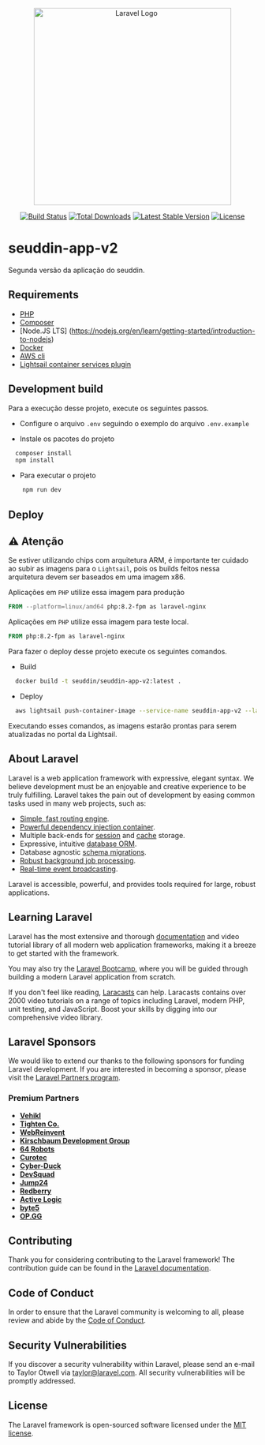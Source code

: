 <p align="center"><a href="https://laravel.com" target="_blank"><img src="https://raw.githubusercontent.com/laravel/art/master/logo-lockup/5%20SVG/2%20CMYK/1%20Full%20Color/laravel-logolockup-cmyk-red.svg" width="400" alt="Laravel Logo"></a></p>

<p align="center">
<a href="https://github.com/laravel/framework/actions"><img src="https://github.com/laravel/framework/workflows/tests/badge.svg" alt="Build Status"></a>
<a href="https://packagist.org/packages/laravel/framework"><img src="https://img.shields.io/packagist/dt/laravel/framework" alt="Total Downloads"></a>
<a href="https://packagist.org/packages/laravel/framework"><img src="https://img.shields.io/packagist/v/laravel/framework" alt="Latest Stable Version"></a>
<a href="https://packagist.org/packages/laravel/framework"><img src="https://img.shields.io/packagist/l/laravel/framework" alt="License"></a>
</p>

# seuddin-app-v2

Segunda versão da aplicação do seuddin.


## Requirements

 - [PHP](https://www.php.net)
 - [Composer](https://getcomposer.org/doc/01-basic-usage.md)
 - [Node.JS LTS] (https://nodejs.org/en/learn/getting-started/introduction-to-nodejs)
 - [Docker](https://www.docker.com/products/docker-desktop/)
 - [AWS cli](https://aws.amazon.com/pt/cli/)
 - [Lightsail container services plugin](https://docs.aws.amazon.com/lightsail/latest/userguide/amazon-lightsail-install-software.html)

## Development build

Para a execução desse projeto, execute os seguintes passos.

- Configure o arquivo `.env` seguindo o exemplo do arquivo `.env.example`

- Instale os pacotes do projeto
```bash
  composer install
  npm install
```

- Para executar o projeto
```bash
    npm run dev
```
## Deploy

## ⚠️ Atenção

Se estiver utilizando chips com arquitetura ARM, é importante ter cuidado ao subir as imagens para o `Lightsail`, pois os builds feitos nessa arquitetura devem ser baseados em uma imagem x86.

Aplicações em `PHP` utilize essa imagem para produção
```dockerfile 
FROM --platform=linux/amd64 php:8.2-fpm as laravel-nginx
```

Aplicações em `PHP` utilize essa imagem para teste local.
```dockerfile 
FROM php:8.2-fpm as laravel-nginx
```

Para fazer o deploy desse projeto execute os seguintes comandos.

- Build

```bash
  docker build -t seuddin/seuddin-app-v2:latest .
```

- Deploy

```bash
  aws lightsail push-container-image --service-name seuddin-app-v2 --label seuddin-app-v2 --image seuddin/seuddin-app-v2:latest --profile seuddin
```

Executando esses comandos, as imagens estarão prontas para serem atualizadas no portal da Lightsail.

## About Laravel

Laravel is a web application framework with expressive, elegant syntax. We believe development must be an enjoyable and creative experience to be truly fulfilling. Laravel takes the pain out of development by easing common tasks used in many web projects, such as:

- [Simple, fast routing engine](https://laravel.com/docs/routing).
- [Powerful dependency injection container](https://laravel.com/docs/container).
- Multiple back-ends for [session](https://laravel.com/docs/session) and [cache](https://laravel.com/docs/cache) storage.
- Expressive, intuitive [database ORM](https://laravel.com/docs/eloquent).
- Database agnostic [schema migrations](https://laravel.com/docs/migrations).
- [Robust background job processing](https://laravel.com/docs/queues).
- [Real-time event broadcasting](https://laravel.com/docs/broadcasting).

Laravel is accessible, powerful, and provides tools required for large, robust applications.

## Learning Laravel

Laravel has the most extensive and thorough [documentation](https://laravel.com/docs) and video tutorial library of all modern web application frameworks, making it a breeze to get started with the framework.

You may also try the [Laravel Bootcamp](https://bootcamp.laravel.com), where you will be guided through building a modern Laravel application from scratch.

If you don't feel like reading, [Laracasts](https://laracasts.com) can help. Laracasts contains over 2000 video tutorials on a range of topics including Laravel, modern PHP, unit testing, and JavaScript. Boost your skills by digging into our comprehensive video library.

## Laravel Sponsors

We would like to extend our thanks to the following sponsors for funding Laravel development. If you are interested in becoming a sponsor, please visit the [Laravel Partners program](https://partners.laravel.com).

### Premium Partners

- **[Vehikl](https://vehikl.com/)**
- **[Tighten Co.](https://tighten.co)**
- **[WebReinvent](https://webreinvent.com/)**
- **[Kirschbaum Development Group](https://kirschbaumdevelopment.com)**
- **[64 Robots](https://64robots.com)**
- **[Curotec](https://www.curotec.com/services/technologies/laravel/)**
- **[Cyber-Duck](https://cyber-duck.co.uk)**
- **[DevSquad](https://devsquad.com/hire-laravel-developers)**
- **[Jump24](https://jump24.co.uk)**
- **[Redberry](https://redberry.international/laravel/)**
- **[Active Logic](https://activelogic.com)**
- **[byte5](https://byte5.de)**
- **[OP.GG](https://op.gg)**

## Contributing

Thank you for considering contributing to the Laravel framework! The contribution guide can be found in the [Laravel documentation](https://laravel.com/docs/contributions).

## Code of Conduct

In order to ensure that the Laravel community is welcoming to all, please review and abide by the [Code of Conduct](https://laravel.com/docs/contributions#code-of-conduct).

## Security Vulnerabilities

If you discover a security vulnerability within Laravel, please send an e-mail to Taylor Otwell via [taylor@laravel.com](mailto:taylor@laravel.com). All security vulnerabilities will be promptly addressed.

## License

The Laravel framework is open-sourced software licensed under the [MIT license](https://opensource.org/licenses/MIT).

